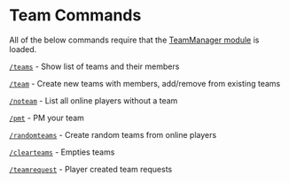Team Commands
=============

All of the below commands require that the [TeamManager module](../modules/TeamManager.md) is loaded.

[`/teams`](teams.md) - Show list of teams and their members

[`/team`](team.md) - Create new teams with members, add/remove from existing teams

[`/noteam`](noteam.md) - List all online players without a team

[`/pmt`](pmt.md) - PM your team

[`/randomteams`](randomteams.md) - Create random teams from online players

[`/clearteams`](clearteams.md) - Empties teams

[`/teamrequest`](teamrequest.md) - Player created team requests